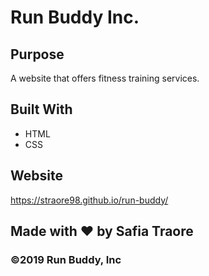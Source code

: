 # Run Buddy Inc.

## Purpose
A website that offers fitness training services.

## Built With
* HTML
* CSS

## Website
https://straore98.github.io/run-buddy/

## Made with ❤️ by Safia Traore

### ©2019 Run Buddy, Inc
